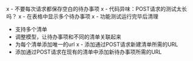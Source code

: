 x - 不要每次请求都保存空白的待办事项
x - 代码异味：POST请求的测试太长吗？
x - 在表格中显示多个待办事项
x - 功能测试运行完毕后清理
- 支持多个清单
- 调整模型，让待办事项和不同的清单关联起来
- 为每个清单添加唯一的url
x - 添加通过POST请求新建清单所需的URL
- 添加通过POST请求在现有的清单中添加新待办事项所需的URL
